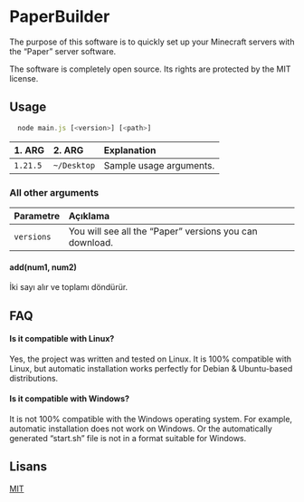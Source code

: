 
# PaperBuilder

The purpose of this software is to quickly set up your Minecraft servers with the “Paper” server software.

The software is completely open source. Its rights are protected by the MIT license.


## Usage

```javascript
  node main.js [<version>] [<path>]
```

| 1. ARG | 2. ARG     | Explanation                |
| :-------- | :------- | :------------------------- |
| `1.21.5` | `~/Desktop` | Sample usage arguments. |

### All other arguments

| Parametre     | Açıklama                       |
| :-------- |  :-------------------------------- |
| `versions`      |  You will see all the “Paper” versions you can download. |

#### add(num1, num2)

İki sayı alır ve toplamı döndürür.

  
## FAQ

#### Is it compatible with Linux?

Yes, the project was written and tested on Linux. It is 100% compatible with Linux, but automatic installation works perfectly for Debian & Ubuntu-based distributions.

#### Is it compatible with Windows?

It is not 100% compatible with the Windows operating system. For example, automatic installation does not work on Windows. Or the automatically generated “start.sh” file is not in a format suitable for Windows.

  
## Lisans

[MIT](https://choosealicense.com/licenses/mit/)

  